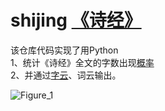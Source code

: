 # shijing [《诗经》](https://github.com/RevolutionLA/shijing/blob/main/shijing.txt)

该仓库代码实现了用Python   
  1、统计《诗经》全文的字数出现[概率]((https://github.com/RevolutionLA/shijing/blob/main/shijing_tongji.py))  
  2、并通过[字云]((https://github.com/RevolutionLA/shijing/blob/main/shijing_ziyun.py))、词云输出。  

![Figure_1](https://user-images.githubusercontent.com/40736295/232507679-58f298e2-f9dd-400c-b1ab-b93570ca9abd.png)
